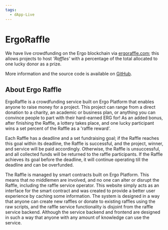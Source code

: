 ```yaml
---
tags:
  - dApp-Live
---
```


# ErgoRaffle

We have live crowdfunding on the Ergo blockchain via [ergoraffle.com](https://ergoraffle.com); this allows projects to host *'Raffles'* with a percentage of the total allocated to one lucky donor as a prize. 

More information and the source code is available on [GitHub](https://github.com/ErgoRaffle).

## About Ergo Raffle

ErgoRaffle is a crowdfunding service built on Ergo Platform that enables anyone to raise money for a project. This project can range from a direct donation to a charity, an academic or business plan, or anything you can convince people to part with their hard-earned ERG for! As an added bonus, after finishing the Raffle, a lottery takes place, and one lucky participant wins a set percent of the Raffle as a 'raffle reward'.

Each Raffle has a deadline and a set fundraising goal; if the Raffle reaches this goal within its deadline, the Raffle is successful, and the project, winner, and service will be paid accordingly. Otherwise, the Raffle is unsuccessful, and all collected funds will be returned to the raffle participants. If the Raffle achieves its goal before the deadline, it will continue operating till the deadline and can be overfunded.

The Raffle is managed by smart contracts built on Ergo Platform. This means that no middlemen are involved, and no one can alter or disrupt the Raffle, including the raffle service operator. This website simply acts as an interface for the smart contract and was created to provide a better user experience by caching some information. The system is designed in a way that anyone can create new raffles or donate to existing raffles using the raw scripts, and the raffle service functionality is disjoint from the raffle service backend. Although the service backend and frontend are designed in such a way that anyone with any amount of knowledge can use the service.
